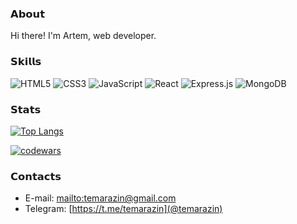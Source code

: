 ### 𝗔𝗯𝗼𝘂𝘁
Hi there! I'm Artem, web developer.

### 𝗦𝗸𝗶𝗹𝗹𝘀
![HTML5](https://img.shields.io/badge/html5-%23E34F26.svg?style=flat-square&logo=html5&logoColor=white)
![CSS3](https://img.shields.io/badge/css3-%231572B6.svg?style=flat-square&logo=css3&logoColor=white)
![JavaScript](https://img.shields.io/badge/javascript-%23323330.svg?style=flat-square&logo=javascript&logoColor=%23F7DF1E)
![React](https://img.shields.io/badge/react-%2320232a.svg?style=flat-square&logo=react&logoColor=%2361DAFB)
![Express.js](https://img.shields.io/badge/express.js-%23404d59.svg?style=flat-square&logo=express&logoColor=%2361DAFB)
![MongoDB](https://img.shields.io/badge/MongoDB-%234ea94b.svg?style=flat-square&logo=mongodb&logoColor=white)

### 𝗦𝘁𝗮𝘁𝘀
[![Top Langs](https://github-readme-stats.vercel.app/api/top-langs/?username=anuraghazra&layout=compact)](https://github.com/anuraghazra/github-readme-stats)

[![codewars](https://www.codewars.com/users/temarazin/badges/small)](https://www.codewars.com/users/temarazin) 

### 𝗖𝗼𝗻𝘁𝗮𝗰𝘁𝘀
- E-mail: [mailto:temarazin@gmail.com](temarazin@gmail.com)
- Telegram: [https://t.me/temarazin](@temarazin)
<!--
**temarazin/temarazin** is a ✨ _special_ ✨ repository because its `README.md` (this file) appears on your GitHub profile.

Here are some ideas to get you started:

- 🔭 I’m currently working on ...
- 🌱 I’m currently learning ...
- 👯 I’m looking to collaborate on ...
- 🤔 I’m looking for help with ...
- 💬 Ask me about ...
- 📫 How to reach me: ...
- 😄 Pronouns: ...
- ⚡ Fun fact: ...
-->
